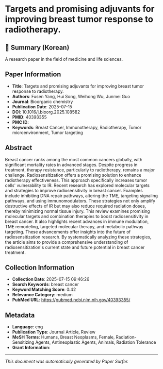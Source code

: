 # Targets and promising adjuvants for improving breast tumor response to radiotherapy.

## 📝 Summary (Korean)
A research paper in the field of medicine and life sciences.

## Paper Information
- **Title**: Targets and promising adjuvants for improving breast tumor response to radiotherapy.
- **Authors**: Fusen Yang, Hui Song, Weihong Wu, Junmei Guo
- **Journal**: Bioorganic chemistry
- **Publication Date**: 2025-07-15
- **DOI**: 10.1016/j.bioorg.2025.108582
- **PMID**: 40393355
- **PMC ID**: 
- **Keywords**: Breast Cancer, Immunotherapy, Radiotherapy, Tumor microenvironment, Tumor targeting

## Abstract
Breast cancer ranks among the most common cancers globally, with significant mortality rates in advanced stages. Despite progress in treatment, therapy resistance, particularly to radiotherapy, remains a major challenge. Radiosensitization offers a promising solution to enhance radiotherapy effectiveness. This approach specifically increases tumor cells' vulnerability to IR. Recent research has explored molecular targets and strategies to improve radiosensitivity in breast cancer. Examples include inhibiting DNA repair pathways, altering the TME, targeting signaling pathways, and using immunomodulators. These strategies not only amplify destructive effects of IR but may also reduce required radiation doses, thereby minimizing normal tissue injury. This review examines promising molecular targets and combination therapies to boost radiosensitivity in breast cancer. It also highlights recent advances in immune modulation, TME remodeling, targeted molecular therapy, and metabolic pathway targeting. These advancements offer insights into the future of radiosensitization research. By systematically analyzing these strategies, the article aims to provide a comprehensive understanding of radiosensitization's current state and future potential in breast cancer treatment.

## Collection Information
- **Collection Date**: 2025-07-15 09:46:26
- **Search Keywords**: breast cancer
- **Keyword Matching Score**: 0.42
- **Relevance Category**: medium
- **PubMed URL**: https://pubmed.ncbi.nlm.nih.gov/40393355/

## Metadata
- **Language**: eng
- **Publication Type**: Journal Article, Review
- **MeSH Terms**: Humans, Breast Neoplasms, Female, Radiation-Sensitizing Agents, Antineoplastic Agents, Animals, Radiation Tolerance
- **Grant Information**: 

---
*This document was automatically generated by Paper Surfer.*

